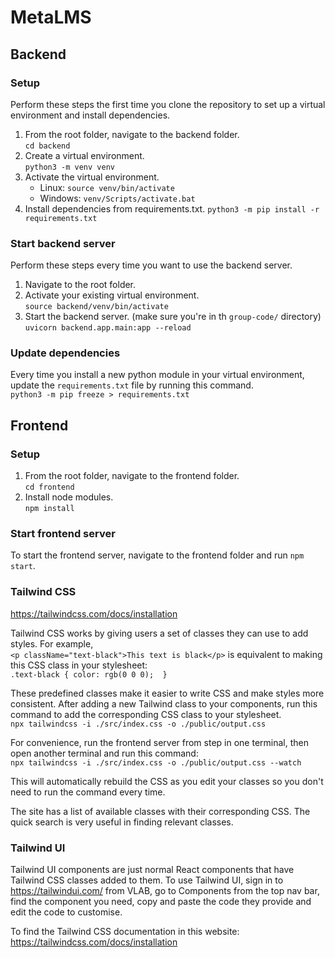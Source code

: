 # MetaLMS

## Backend

### Setup

Perform these steps the first time you clone the repository to set up a virtual environment and install dependencies.

1. From the root folder, navigate to the backend folder.  
   `cd backend`
2. Create a virtual environment.  
   `python3 -m venv venv`
3. Activate the virtual environment.  
   - Linux: `source venv/bin/activate`
   - Windows: `venv/Scripts/activate.bat`
4. Install dependencies from requirements.txt.
   `python3 -m pip install -r requirements.txt`

### Start backend server

Perform these steps every time you want to use the backend server.

1. Navigate to the root folder.
2. Activate your existing virtual environment.  
   `source backend/venv/bin/activate`
3. Start the backend server. (make sure you're in th `group-code/` directory)
   `uvicorn backend.app.main:app --reload`

### Update dependencies

Every time you install a new python module in your virtual environment, update the `requirements.txt` file by running this command.  
`python3 -m pip freeze > requirements.txt`

## Frontend

### Setup

1. From the root folder, navigate to the frontend folder.  
   `cd frontend`
2. Install node modules.  
   `npm install`

### Start frontend server

To start the frontend server, navigate to the frontend folder and run `npm start`.

### Tailwind CSS

https://tailwindcss.com/docs/installation

Tailwind CSS works by giving users a set of classes they can use to add styles. For example,  
`<p className="text-black">This text is black</p>`
is equivalent to making this CSS class in your stylesheet:  
`.text-black {
    color: rgb(0 0 0); 
}`

These predefined classes make it easier to write CSS and make styles more consistent. After adding a new Tailwind class to your components, run this command to add the corresponding CSS class to your stylesheet.  
`npx tailwindcss -i ./src/index.css -o ./public/output.css`

For convenience, run the frontend server from step in one terminal, then open another terminal and run this command:  
`npx tailwindcss -i ./src/index.css -o ./public/output.css --watch`

This will automatically rebuild the CSS as you edit your classes so you don't need to run the command every time.

The site has a list of available classes with their corresponding CSS. The quick search is very useful in finding relevant classes.

### Tailwind UI

Tailwind UI components are just normal React components that have Tailwind CSS classes added to them. To use Tailwind UI, sign in to https://tailwindui.com/ from VLAB, go to Components from the top nav bar, find the component you need, copy and paste the code they provide and edit the code to customise.

To find the Tailwind CSS documentation in this website: https://tailwindcss.com/docs/installation
